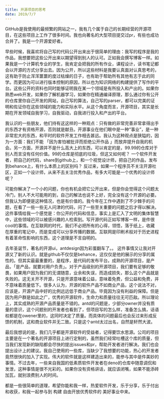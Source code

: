 ```yaml
---
title: 开源项目的思考
date: 2019/7/7
---
```


GitHub是我使用的最频繁的网站之一，我有几个属于自己的长期经营的开源项目，在这些项目上工作了很多时间。我也向著名的大型项目提交过pr，有些也成功合并了。我是一个开源爱好者。

早些时候，我喜欢将自己写的代码公开出来出于很简单的理由：我写的程序是我的作品，我想要把这些公开出来以期望得到别人的认可。正如我会撰写博客一样。如果我是一个计算机专业的学生，我肯定会把我的所有作业，课程设计，读书笔记都会以开源的方式分享出去。因为公开，所以这些材料是我要认真面对认真思考的，这有助于防止浑浑噩噩的度过枯燥的日子，也有助于帮助所有其他有志于此的同学。而更因为可以进行版本控制的原因，所以也为知识网络的构建提供了写作的平台。这些公开的资料也同时能够证明我在某一个领域是有所投入和产出的。如果你熟悉web开发，如果你了解机器学习，如果你在精通编译原理，那么通过你有公开的仓库里你自己开发的网站，自己写的算法，自己写的parser，都可以完美的证明和佐证你在这些领域的能力和实际水平。从这个角度而言，开源项目，其实是长期在开发领域自我学习，自我驱动，自我进行投入和产出的平台。

我认识的一些朋友，他们持有这这样的一种观点：只有做的非常完善非常拿得出手的东西才有资格开源，否则就是献丑。开源事业在他们眼中是一种“事业”，是一种非常宏大的东西，和平时的软件开发工作相去甚远。我认为这种观点是狭隘的，因为一方面：我们不能 「因为害怕被批评而拒绝公开作品 」而放弃提升自我的机会。另一方面，开源并不是什么高大上的东西，可以肯定的是，99.99的仓库对于别人而言没有任何价值。99的仓库是彻底的垃圾，但这又如何呢？ 一个软件开发者，把自己的代码，share到github上，和一个视觉设计师，把自己的作品，发布到behance上，有什么本质上的区别吗？ 反过来，如果一个程序员不关注开源社区，正如一个设计师，从来不去关注优秀作品，有多大可能是一个优秀的设计师呢？ 

可能你解决了一个小的问题，你也有机会把它公开出来，但是你会觉得这个问题太冷门，别人不大可能用的到，自己的解法也说不上好，完全没有这个开源的必要。但我认为即便是这种情况，也是有价值的。我今年在工作中遇到了不少棘手的问题，在看了一些一些无人问津的代码，问了一些至关重要的问题之后才得以解决。这件事情给我一个感觉是：你公开的代码和信息，事实上是汇入了文明的集体智慧中，这些领域的可以被感兴趣的人检索到。写开源代码正如写博客一样，是件很cool的事情。在互联网的时代，我们不必把所有的心得，领悟，落于纸上，收藏在厚重的笔记中，而是变成可以分享传播的数据。互联网是印刷术般对于历史进程有着革命性影响的东西，这个道理是不言自明的。

去年圣诞节，著名的开源ui，antdesign因为彩蛋翻车了。。  这件事情又让我对开源又了新的认识。就是github不仅仅是behance，这仅仅是他的展示的分享的属性的。但其实最最重要的，是程序，是代码的发布平台。成熟的开源项目，是产品，「是产品，就要对用户负责」。对于产品级别的开源项目，我们要有足够的敬畏，如果用户因为我们的无谓随意，业余和失误，而造成损失，那么这个产品就是失败的。这无关开不开源，只是开源意味着公益，意味着免费，但公益和免费，并不意味着质量低下。很多人认为，开源的软件产品不如商业产品，这个说法不对，应该是，开源产品中好的比例远远低于商业产品。毕竟因为没有利益的保障。但是因为用户群是如此之广，优秀的开源软件，生命力和质量往往无可匹敌。所以理论上，其实成熟的开源产品质量是不错的。antd的问题是，少部分owner并没有质量的意识，这个问题别的开发者也看到了，但项目写的怎么样，准备怎么搞，话语权都是在owener里的，这同时决定了质量。而具体的问题最后也会反过来形成反馈的机制，这和商业软件并无二致。只是这个antd太过出名，自然是轩然大波。

最后我想说的是，我们几乎都是开源软件的受益者，记得要饮水思源。公司的项目主要是在一个著名的开源项目上进行定制的，虽然我们经常吐槽这个库的质量，但当我们发现新的缺陷都会尽快的提出issues和pr，帮助开发者进行解决。我们也会提出设计上的建议。我自己使用的一些库，当缺少了我想要的功能，热心的开发者竟然很快的加入了实现。伟大的软件就是这样建造出来的，能参与其中是件美妙的事情。不过去年，一些来自我国的低素质软件开发者在deno的仓库中随意调侃和发泄，这种事情是很不光彩的。如果你没有资格讲话，就应该闭嘴，如果不能添砖加瓦，就别浪费别人的时间。

都是一些很简单的道理，希望你能和我一样，热爱软件开发，乐于分享，乐于付出和收获，和我一起参与到 构建 自由开放优秀软件的 美好事业中来。
